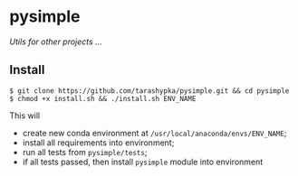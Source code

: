 # pysimple


<i>Utils for other projects ...</i>


## Install


```
$ git clone https://github.com/tarashypka/pysimple.git && cd pysimple
$ chmod +x install.sh && ./install.sh ENV_NAME
```

This will

- create new conda environment at `/usr/local/anaconda/envs/ENV_NAME`;
- install all requirements into environment;
- run all tests from `pysimple/tests`;
- if all tests passed, then install `pysimple` module into environment
